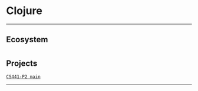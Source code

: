 # Clojure

---

## Ecosystem


# 

## Projects
[`CS441-P2 main`](https://github.com/ala2q6/CS441-P2/blob/main/README.md)

---